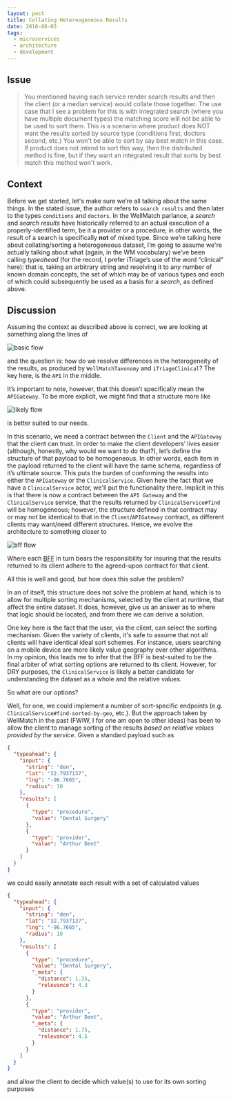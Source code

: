 ```yaml
---
layout: post
title: Collating Hetereogeneous Results
date: 2016-06-03
tags:
  - microservices
  - architecture
  - development
---
```

## Issue

> You mentioned having each service render search results and then the client (or a median service) would collate those together.   The use case that I see a problem for this is with integrated search (where you have multiple document types) the matching score will not be able to be used to sort them.  This is a scenario where product does NOT want the results sorted by source type (conditions first, doctors second, etc.)  You won't be able to sort by say best match in this case.  If product does not intend to sort this way, then the distributed method is fine, but if they want an integrated result that sorts by best match this method won't work.

## Context

Before we get started, let's make sure we’re all talking about the same things. In the stated issue, the author refers to `search results` and then later to the types `conditions` and `doctors`. In the WellMatch parlance, a _search_ and _search results_ have historically referred to an actual execution of a properly-identified term, be it a provider or a procedure; in other words, the result of a search is specifically __not__ of mixed type. Since we’re talking here about collating/sorting a heterogeneous dataset, I’m going to assume we're actually talking about what (again, in the WM vocabulary) we’ve been calling _typeahead_ (for the record, I prefer iTriage’s use of the word “clinical” here): that is, taking an arbitrary string and resolving it to any number of known domain concepts, the set of which may be of various types and each of which could subsequently be used as a basis for a _search_, as defined above.

## Discussion

Assuming the context as described above is correct, we are looking at something along the lines of

![basic flow](http://yuml.me/diagram/plain/activity/[Client]-typeahead>[API]-get_results>[WellMatchTaxonomy],[API]-get_results>[iTriageClinical])

and the question is: how do we resolve differences in the heterogeneity of the results, as produced by `WellMatchTaxonomy` and `iTriageClinical`? The key here, is the `API` in the middle. 

It’s important to note, however, that this doesn’t specifically mean the `APIGateway`. To be more explicit,  we might find that a structure more like

![likely flow](http://yuml.me/diagram/plain/activity/[Client]-typeahead>[APIGateway]-find>[ClinicalService]-get_results>[WellMatchTaxonomy],[ClinicalService]-get_results>[iTriageClinical])

is better suited to our needs. 

In this scenario, we need a contract between the `Client` and the `APIGateway` that the client can trust. In order to make the client developers’ lives easier (although, honestly, why would we want to do that?), let’s define the structure of that payload to be homogeneous. In other words, each item in the payload returned to the client will have the same schema, regardless of it’s ultimate source. This puts the burden of conforming the results into either the `APIGateway` or the `ClinicalService`. Given here the fact that we have a `ClinicalService` actor, we'll put the functionality there. Implicit in this is that there is now a contract between the `API Gateway` and the `ClinicalService` service, that the results returned by `ClinicalService#find` will be homogeneous; however, the structure defined in that contract may or may not be identical to that in the `Client`/`APIGateway` contract, as different clients may want/need different structures. Hence, we evolve the architecture to something closer to

![bff flow](http://yuml.me/diagram/plain/activity/[iOSClient]-typeahead>[iOSBFF]-find>[ClinicalService],[AndroidClient]-typeahead>[AndroidBFF]-find>[ClinicalService],[WebClient]-typeahead>[WebBFF]-find>[ClinicalService],[ClinicalService]-get_results>[WellMatchTaxonomy],[ClinicalService]-get_results>[iTriageClinical])

Where each [BFF](http://samnewman.io/patterns/architectural/bff/) in turn bears the responsibility for insuring that the results returned to its client adhere to the agreed-upon contract for that client.

All this is well and good, but how does this solve the problem?

In an of itself, this structure does not solve the problem at hand, which is to allow for multiple sorting mechanisms, selected by the client at runtime, that affect the entire dataset.  It does, however, give us an answer as to where that logic should be located, and from there we can derive a solution.

One key here is the fact that the user, via the client, can select the sorting mechanism.  Given the variety of clients, it's safe to assume that not all clients will have identical ideal sort schemes.  For instance, users searching on a mobile device are more likely value geography over other algorithms.  In my opinion, this leads me to infer that the BFF is best-suited to be the final arbiter of what sorting options are returned to its client.  However, for DRY purposes, the `ClinicalService` is likely a better candidate for understanding the dataset as a whole and the relative values.

So what are our options?

Well, for one, we could implement a number of sort-specific endpoints (e.g. `ClinicalService#find-sorted-by-geo`, etc.).  But the approach taken by WellMatch in the past (FWIW, I for one am open to other ideas) has been to allow the client to manage sorting of the results _based on relative values provided by the service_.  Given a standard payload such as

```json
{
  "typeahead": {
    "input": {
      "string": "den",
      "lat": "32.7937137",
      "lng": "-96.7665",
      "radius": 10
    },
    "results": [
      {
        "type": "procedure",
        "value": "Dental Surgery"
      },
      {
        "type": "provider",
        "value": "Arthur Dent"
      }
    ]
  }
}
```

we could easily annotate each result with a set of calculated values


```json
{
  "typeahead": {
    "input": {
      "string": "den",
      "lat": "32.7937137",
      "lng": "-96.7665",
      "radius": 10
    },
    "results": [
      {
        "type": "procedure",
        "value": "Dental Surgery",
        "_meta": {
          "distance": 1.35,
          "relevance": 4.3
        }
      },
      {
        "type": "provider",
        "value": "Arthur Dent",
        "_meta": {
          "distance": 1.75,
          "relevance": 4.5
        }
      }
    ]
  }
}
```

and allow the client to decide which value(s) to use for its own sorting purposes

